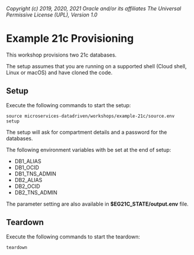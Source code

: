 _Copyright (c) 2019, 2020, 2021 Oracle and/or its affiliates The Universal Permissive License (UPL), Version 1.0_  

# Example 21c Provisioning

This workshop provisions two 21c databases.

The setup assumes that you are running on a supported shell (Cloud shell, Linux or macOS) and have cloned the code.

## Setup

Execute the following commands to start the setup:

```
source microservices-datadriven/workshops/example-21c/source.env
setup
```

The setup will ask for compartment details and a password for the databases.

The following environment variables with be set at the end of setup:

- DB1_ALIAS
- DB1_OCID
- DB1_TNS_ADMIN
- DB2_ALIAS
- DB2_OCID
- DB2_TNS_ADMIN

The parameter setting are also available in **$EG21C_STATE/output.env** file.

## Teardown

Execute the following commands to start the teardown:

```
teardown
```

